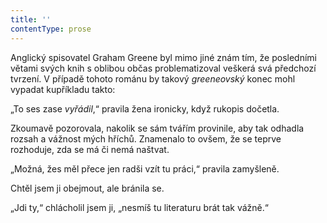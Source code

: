 ```yaml
---
title: ''
contentType: prose
---
```


<section>

Anglický spisovatel Graham Greene byl mimo jiné znám tím, že posledními větami svých knih s oblibou občas problematizoval veškerá svá předchozí tvrzení. V případě tohoto románu by takový _greeneovský_ konec mohl vypadat kupříkladu takto:

„To ses zase _vyřádil_,“ pravila žena ironicky, když rukopis dočetla.

Zkoumavě pozorovala, nakolik se sám tvářím provinile, aby tak odhadla rozsah a vážnost mých hříchů. Znamenalo to ovšem, že se teprve rozhoduje, zda se má či nemá naštvat.

„Možná, žes měl přece jen radši vzít tu práci,“ pravila zamyšleně.

Chtěl jsem ji obejmout, ale bránila se.

„Jdi ty,“ chlácholil jsem ji, „nesmíš tu literaturu brát tak vážně.“

</section>
